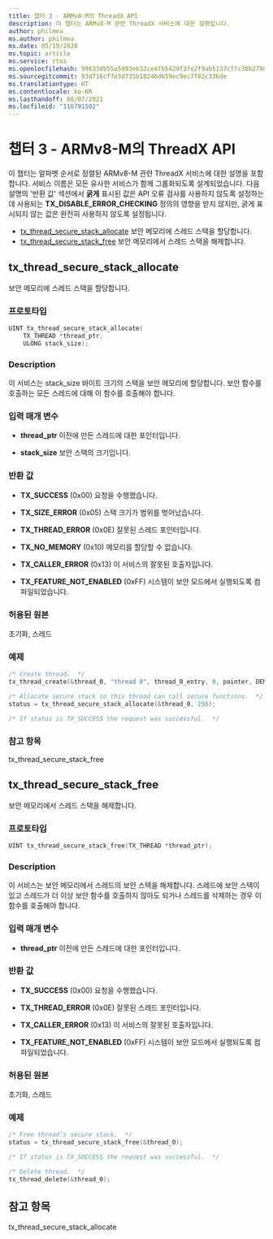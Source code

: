 ```yaml
---
title: 챕터 3 - ARMv8-M의 ThreadX API
description: 이 챕터는 ARMv8-M 관련 ThreadX 서비스에 대한 설명입니다.
author: philmea
ms.author: philmea
ms.date: 05/19/2020
ms.topic: article
ms.service: rtos
ms.openlocfilehash: 99633db55a5d93eb32ce4fb5429f3fe2f9ab5137cffc30b27982f702cece1ca5
ms.sourcegitcommit: 93d716cf7e3d735b18246d659ec9ec7f82c336de
ms.translationtype: HT
ms.contentlocale: ko-KR
ms.lasthandoff: 08/07/2021
ms.locfileid: "116791502"
---
```

# <a name="chapter-3--threadx-apis-for-armv8-m"></a>챕터 3 - ARMv8-M의 ThreadX API

이 챕터는 알파벳 순서로 정렬된 ARMv8-M 관련 ThreadX 서비스에 대한 설명을 포함합니다. 서비스 이름은 모든 유사한 서비스가 함께 그룹화되도록 설계되었습니다. 다음 설명의 '반환 값' 섹션에서 **굵게** 표시된 값은 API 오류 검사를 사용하지 않도록 설정하는 데 사용되는 **TX_DISABLE_ERROR_CHECKING** 정의의 영향을 받지 않지만, 굵게 표시되지 않는 값은 완전히 사용하지 않도록 설정됩니다.

- [tx_thread_secure_stack_allocate](#tx_thread_secure_stack_allocate) 보안 메모리에 스레드 스택을 할당합니다.
- [tx_thread_secure_stack_free](#tx_thread_secure_stack_free) 보안 메모리에서 스레드 스택을 해제합니다.

## <a name="tx_thread_secure_stack_allocate"></a>tx_thread_secure_stack_allocate

보안 메모리에 스레드 스택을 할당합니다.

### <a name="prototype"></a>프로토타입

```c
UINT tx_thread_secure_stack_allocate(
    TX_THREAD *thread_ptr, 
    ULONG stack_size);
```

### <a name="description"></a>Description

이 서비스는 stack_size 바이트 크기의 스택을 보안 메모리에 할당합니다. 보안 함수를 호출하는 모든 스레드에 대해 이 함수를 호출해야 합니다.

### <a name="input-parameters"></a>입력 매개 변수

- **thread_ptr** 이전에 만든 스레드에 대한 포인터입니다.

- **stack_size** 보안 스택의 크기입니다.

### <a name="return-values"></a>반환 값

- **TX_SUCCESS** (0x00) 요청을 수행했습니다.

- **TX_SIZE_ERROR** (0x05) 스택 크기가 범위를 벗어났습니다.

- **TX_THREAD_ERROR** (0x0E) 잘못된 스레드 포인터입니다.

- **TX_NO_MEMORY** (0x10) 메모리를 할당할 수 없습니다.

- **TX_CALLER_ERROR** (0x13) 이 서비스의 잘못된 호출자입니다.

- **TX_FEATURE_NOT_ENABLED** (0xFF) 시스템이 보안 모드에서 실행되도록 컴파일되었습니다.

### <a name="allowed-from"></a>허용된 원본

초기화, 스레드

### <a name="example"></a>예제

```c
/* Create thread.  */
tx_thread_create(&thread_0, "thread 0", thread_0_entry, 0, pointer, DEMO_STACK_SIZE, 1, 1, TX_NO_TIME_SLICE, TX_AUTO_START);

/* Allocate secure stack so this thread can call secure functions.  */
status = tx_thread_secure_stack_allocate(&thread_0, 256);

/* If status is TX_SUCCESS the request was successful.  */
```

### <a name="see-also"></a>참고 항목

tx_thread_secure_stack_free

##  <a name="tx_thread_secure_stack_free"></a>tx_thread_secure_stack_free

보안 메모리에서 스레드 스택을 해제합니다. 

### <a name="prototype"></a>프로토타입

```c
UINT tx_thread_secure_stack_free(TX_THREAD *thread_ptr);
```

### <a name="description"></a>Description

이 서비스는 보안 메모리에서 스레드의 보안 스택을 해제합니다. 스레드에 보안 스택이 있고 스레드가 더 이상 보안 함수를 호출하지 않아도 되거나 스레드를 삭제하는 경우 이 함수를 호출해야 합니다.

### <a name="input-parameters"></a>입력 매개 변수

- **thread_ptr** 이전에 만든 스레드에 대한 포인터입니다.

### <a name="return-values"></a>반환 값

- **TX_SUCCESS** (0x00) 요청을 수행했습니다.

- **TX_THREAD_ERROR** (0x0E) 잘못된 스레드 포인터입니다.

- **TX_CALLER_ERROR** (0x13) 이 서비스의 잘못된 호출자입니다.

- **TX_FEATURE_NOT_ENABLED** (0xFF) 시스템이 보안 모드에서 실행되도록 컴파일되었습니다.

### <a name="allowed-from"></a>허용된 원본

초기화, 스레드

### <a name="example"></a>예제

```c
/* Free thread’s secure stack.  */
status = tx_thread_secure_stack_free(&thread_0);

/* If status is TX_SUCCESS the request was successful.  */

/* Delete thread.  */
tx_thread_delete(&thread_0);
```

## <a name="see-also"></a>참고 항목

tx_thread_secure_stack_allocate
